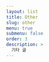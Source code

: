 ```yaml
---
layout: list
title: Other
slug: other
menu: true
submenu: false
order: 3
description: >
  기타 글
---
```

